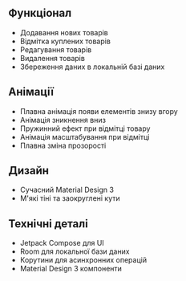 ## Функціонал
- Додавання нових товарів
- Відмітка куплених товарів
- Редагування товарів
- Видалення товарів
- Збереження даних в локальній базі даних

## Анімації
- Плавна анімація появи елементів знизу вгору
- Анімація зникнення вниз
- Пружинний ефект при відмітці товару
- Анімація масштабування при відмітці
- Плавна зміна прозорості

## Дизайн
- Сучасний Material Design 3
- М'які тіні та заокруглені кути

## Технічні деталі
- Jetpack Compose для UI
- Room для локальної бази даних
- Корутини для асинхронних операцій
- Material Design 3 компоненти

